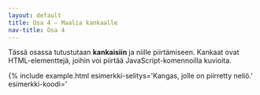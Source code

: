 ```yaml
---
layout: default
title: Osa 4 – Maalia kankaalle
nav-title: Osa 4
---
```


Tässä osassa tutustutaan **kankaisiin** ja niille piirtämiseen. Kankaat ovat HTML-elementtejä, joihin voi piirtää JavaScript-komennoilla kuvioita.

{% include example.html 
esimerkki-selitys='Kangas, jolle on piirretty neliö.'
esimerkki-koodi='<!doctype HTML>
<canvas
	id = kangas>
</canvas>
<script>
	var piirtäjä = kangas.getContext("2d")
	piirtäjä.fillRect(10, 10, 50, 50)
${closeScript}'
%}

Kangas määritellään canvas-elementtinä ja sille tulee asettaa _id-tunniste_, jotta siihen voidaan viitata javascript koodissa. Kankaan taustaväri on automaattisesti asetettu valkoiseksi. Valkoinen kangas ei kuitenkaan erotu sivun pohjasta, joka on valkoinen. Jos kangas halutaan saada näkyviin sivulla, annetaan sille taustaväri. Taustaväri voi olla mikä tahansa väri. Esimerkiksi beigen taustavärin saa määrittämällä id-tunnisteen lisäksi `style`-arvon.

{% include example.html 
esimerkki-selitys='Beige kangas, jolle on piirretty neliö.'
esimerkki-koodi='<!doctype HTML>
<canvas
	id = kangas
	style = background:beige;>
</canvas>
<script>
	var piirtäjä = kangas.getContext("2d")
	piirtäjä.fillRect(10, 10, 50, 50)
${closeScript}'
%}

Kangasta muokataan javascript koodilla. Kangas on ikään kuin paperi, jolle voidaan piirtää ohjelmalla. Luodaan muuttuja `var piirtäjä`, jonka arvoksi asetetaan kankaan sisältö `const piirtäjä = kangas.getContext("2d") `. Tätä muuttujaa käytettään kankaalle piirtämiseen, siksi se nimi on `piirtäjä`. 

Kankaalle piirretään suorakulmion käyttämällä komentoa `piirtäjä.fillRect`, jolle annetaan neljä **parametria**. Ensimmäiset kaksi ovat suorakulmion sijainti kankaalla eli koordinaatit. Viimeiset kaksi ovat suorakulmion korkeus ja leveys.  

<!-- TODO 
Kuva parametreista.
-->


{% include task.html
tehtava-ohje='Lisää ohjelmaan koodi, jossa piirretään kankaalle neliö, jonka parametrit ovat (0,0,30,30).'
tehtava-koodi='<!doctype HTML>
<canvas id=kangas>
	</canvas>
<script>
	const piirtäjä = kangas.getContext("2d")
${closeScript}'
%}

## 4.1 Koordinaatisto

Kun kankaalle piirretään, käytetään siihen kankaan _koordinaatteja_. Tutustutaan, miten kankaan koordinaatit toimivat.

Tietokoneen näyttö koostuu koneesta riippuen sadoista tuhansista tai jopa miljoonista **pikseleistä**. Yksi pikseli on hyvin pieni piste, jolla on jokin väri. Näytöllä pikselit on järjestetty riveihin, joita on satoja päällekkäin. Laittamalla tietyn värisiä pikseleitä sopivasti vierekkäin tietokoneen näytölle, voidaan muodostaa kuvia ja tekstiä, jota ihminen pystyy ymmärtämään. Pikselin sijainnin perusteella sen väriä voidaan muuttaa tietokone ohjelmalla. Pikselin sijaintia tietokoeneen näytöllä kutsutaan pikselin **koordinaateiksi**. Tarkemmin pikselin **X-koordinaatti** kertoo, kuinka mones pikseli pikseli on omalla rivillään. **Y-koordinaatti** taas kertoo, kuinka mones pikselirivi on kyseessä.

TODO: Havainne kuva.

Ohjelmoinnissa asioiden laskeminen aloitetaan nollasta eikä yhdestä. Myös pikselirivin ensimmäistä pikseliä sanotaan "pikseliksi 0" ja ensimmäistä pikseliriviä "riviksi 0". Aivan ensimmäisen pikselin (joka on näytön vasemmassa ylänurkassa) X-koordinaatti on siis 0 ja Y-koordinaatti 0. Tätä pikseliä sanotaan näytön **origoksi**.


{% include note.html 
otsikko='Huom!'
teksti='Koulussa matematiikassa koordinaatiston Y-koordinaatit kasvavat <em>ylöspäin</em>, eli suurempi Y tarkoittaa korkeammalla olevaa pistettä.
	Ohjelmoinnissa Y kuitenkin kasvaa <em>alaspäin</em>, eli suurempi Y tarkoittaa, että piste on alempana. Tämä johtuu historiallisista syistä.'
%}
 
<div style="display: flex; justify-content: center;">
<img src="https://www.mv.helsinki.fi/home/lawkaita/more/linkki/img/directions.webp" style="">
</div>

{% include koordinaattityokalu.html %}

## 4.2 `fillStyle`-komento

{% include example.html
esimerkki-teksti='Kangas, jolle on piirretty punainen neliö.'
esimerkki-koodi='<!doctype HTML>
<canvas
	id = kangas
	style = background-color:beige;></canvas>
<script>
	const piirtäjä = kangas.getContext("2d")
	piirtäjä.fillStyle = "red"
	piirtäjä.fillRect(10, 10, 50, 50)
${closeScript}'
%}

`piirtäjä`n väriä vaihdetaan käyttämällä `piirtäjä.fillStyle` komentoa ennen kuin kuvio piirretään kankaalle. Haluttu väri annetaan komennolle parametrina. Alla olevasta listasta näet värit ja niiden nimet javascriptissä.
<table>
  <tr>
    <th>Väri</th>
    <th>Englanniksi</th>
	<th>Suomksi</th>
  </tr>
  <tr>
    <td style="background: white; width: 3em"></td>
    <td>white</td>
    <td>valkoinen</td>
  </tr>
  <tr>
    <td style="background-color: beige;"></td>
	<td>beige</td>
	<td>beige</td>
  </tr>
  <tr>
    <td style="background-color: gray;"></td>
	<td>gray</td>
	<td>harmaa</td>
  </tr>
  <tr>
		<td style="background-color: black;"></td>
		<td>black</td>
		<td>musta</td>
	</tr>
	<tr>
		<td style="background-color: cyan;"></td>
		<td>cyan</td>
		<td>syaani</td>
	</tr>
	<tr>
		<td style="background-color: blue;"></td>
		<td>blue</td>
		<td>sininen</td>
		</tr>
	<tr>
		<td style="background-color: violet;"></td>
		<td>violet</td>
		<td>violetti</td>
		</tr>
	<tr>
		<td style="background-color: red;"></td>
		<td>red</td>
		<td>punainen</td>
		</tr>
	<tr>
		<td style="background-color: brown;"></td>
		<td>brown</td>
		<td>ruskea</td>
		</tr>
	<tr>
		<td style="background-color: orange;"></td>
		<td>orange</td>
		<td>oranssi</td>
		</tr>
	<tr>
		<td style="background-color: yellow;"></td>
		<td>yellow</td>
		<td>keltainen</td>
	</tr>
	<tr>
		<td style="background-color: green;"></td>
		<td>green</td>
		<td>vihreä</td>
	</tr>
</table>

Useimpien värien eteen voi lisätä sanan "dark" tarkoittamaan tummaa ja "light" tarkoittamaan vaaleaa. Esimerkiksi "lightgreen" on vaaleanvihreä ja "darkblue" tummansininen.

{% include task.html
tehtava-ohje='Muuta <code>fillRect</code>-komennon koordinaatteja siten, että neliö on kankaan oikean reunan keskellä. Voit käyttää yllä olevaa <i>Koordinaatit kankaalla</i> -työkalua sopivien koordinaattien löytämiseksi.'
tehtava-koodi='<!doctype HTML>
<canvas
	id = kangas
	style = background-color:beige;></canvas>
<script>
	const piirtäjä = kangas.getContext("2d")
	piirtäjä.fillRect(10, 10, 50, 50)
${closeScript}'
%}

{% include task.html
tehtava-ohje='Piirrä kankaan alareunaan sininen neliö.'
tehtava-koodi='<!doctype HTML>
<canvas
	id = kangas
	style = background-color:beige;></canvas>
<script>
	const piirtäjä = kangas.getContext("2d")
${closeScript}'
%}

<!-- TODO: tehtävä, jossa on neliöitä, joiden värejä pitä vaihtaa-->

### Useita neliöitä

Kankaalle piirretään useita neliöitä kirjoittamalla monta `fillRect`-komentoa.

{% include example.html
esimerkki-selitys='Kangas, jolle on piirretty kaksi punaista ja kaksi sinistä neliötä.'
esimerkki-koodi='<!doctype HTML>
<canvas
	id = kangas
	style = background-color:beige;></canvas>
<script>
	const piirtäjä = kangas.getContext("2d")
	piirtäjä.fillStyle = "red"
	piirtäjä.fillRect(10, 10, 50, 50)
	piirtäjä.fillRect(80, 10, 50, 50)
	piirtäjä.fillStyle = "blue"
	piirtäjä.fillRect(10, 80, 50, 50)
	piirtäjä.fillRect(80, 80, 50, 50)
${closeScript}'
%}

<!-- TODO: tehtävä, jossa piirretään useita neliöitä vierekkäin-->
<!-- TODO: tehtävä, jossa piirretään neliöitä lomikkai päällekkäin-->
<!--- TODO: tehtävä, jossa neliöitä piirtämällä tulee joku kuva esim hymiö sydän, labyrintti.-->

## 4.3 Polut

Kankaalle monimutkaisemmat kuviot piirretään **polkujen** avulla. Polun piirtäminen muistuttaa kynällä piirtämistä. Komennoilla kerrotaan piirtäjälle, miten kynää liikutetaan kankaalla. Tärkeimmät komennot on alla olevassa taulukossa.

| Komento | Esimerkki | Selitys |
| :----- |:----------| :----- |
|`.strokeStyle` | `piirtäjä.strokeStyle = "red" `|Kertoo minkä värisellä kynällä polku piirretään|
|`.beginPath()` | `piirtäjä.beginPath()`|Kertoo piirtäjälle, että aloitamme polun piirtämisen |
|`.moveTo(x, y)`|`piirtäjä.moveTo(10, 10)`|Käskee piirtäjää siirtämään kynän annettuihin koordinaatteihin _koskettamatta paperia_|
|`.lineTo(x, y)`|`piirtäjä.lineTo(50, 50)`|Käskee piirtäjää vetämään kynän annettuihin koordinaatteihin niin, että _kynä koskettaa paperia_|
|`.stroke()`|`piirtäjä.stroke()` |Kertoo piirtäjälle, että lopetamme polun piirtämisen|

{% include example.html
esimerkki-selitys='Kangas, jolle on piirretty raksi.'
esimerkki-koodi='<!doctype HTML>
<canvas
	id = kangas
	style = background-color:beige;></canvas>
<script>
	const piirtäjä = kangas.getContext("2d")
	piirtäjä.strokeStyle = "red"
	
	piirtäjä.beginPath()
	
	piirtäjä.moveTo(10, 10)
	piirtäjä.lineTo(50, 50)
	
	piirtäjä.moveTo(10, 50)
	piirtäjä.lineTo(50, 10)
	
	piirtäjä.stroke()
${closeScript}'
%}

Tarkastellaan seuraavaksi, miten kankaalle piirretään raksi. Ensin pitää aloittaa polun piirtäminen käyttämällä komentoa `piirtäjä.begin.Path()` ja siirretään kynä siihne pisteeseen, josta raksi alkaa komennolla `piirtäjä.moveTo(10, 10)`. Kun kynä on kohdassa, josta kuva aloitetaan piirtäämään, niin piirretään raksin ensimmäinen viiva alaviistoon komennolla `piirtäjä.lineTo(10, 10)`. Ensimmäisen viivan jälkeen kynä siirretään raksin toisen viivan alkusijaintiin komennolla `piirtäjä.moveTo(10, 50)` ja piirretään viiva alaoikeaan komennolla `piirtäjä.lineTo(50, 10) `. Kun raksi on valmis, piirtäminen lopetetaan komennolla `piirtäjä.stroke()`.

{% include note.html
otsikko='Huom!'
teksti='<code>fillRect()</code>-komennon väri määritetään <code>fillStyle</code>-komennolla.
	<code>stroke()</code>-komennon väri määritetään <code>strokeStyle</code>:llä.'
%}

{% include task.html
tehtava-ohje='Muuta koordinaatteja siten, että raksi on koko kankaan kokoinen. Etsi sopivat koordinaatit <i>koordinaatit kankaalla</i>-työkalulla.'
tehtava-koodi='<!doctype HTML>
<canvas
	id = kangas
	style = background-color:beige;></canvas>
<script>
	const piirtäjä = kangas.getContext("2d")
	piirtäjä.strokeStyle = "red"
	
	piirtäjä.beginPath()
	
	piirtäjä.moveTo(10, 10)
	piirtäjä.lineTo(50, 50)
	
	piirtäjä.moveTo(10, 50)
	piirtäjä.lineTo(50, 10)
	
	piirtäjä.stroke()
${closeScript}'
%}

{% include task.html
tehtava-ohje='Lisää <code>moveTo()</code>- ja <code>lineTo</code>-komentoja siten, että kankaalla näkyy ainakin kolme eri viivaa.'
tehtava-koodi='<!doctype HTML>
<canvas
	id = kangas
	style = background-color:beige;></canvas>
<script>
	const piirtäjä = kangas.getContext("2d")
	piirtäjä.strokeStyle = "red"
	
	piirtäjä.beginPath()
	
	
	
	piirtäjä.stroke()
${closeScript}'
%}

{% include task.html
tehtava-ohje='Lisää <code>moveTo()</code>- ja <code>lineTo</code>-komentoja piirtäksesi kolmion.'
tehtava-koodi='<!doctype HTML>
<canvas
	id = kangas
	style = background-color:beige;></canvas>
<script>
	const piirtäjä = kangas.getContext("2d")
	piirtäjä.strokeStyle = "red"
	
	piirtäjä.beginPath()
	
	
	
	piirtäjä.stroke()
${closeScript}'
%}

{% include task.html
tehtava-ohje='Lisää <code>moveTo()</code>- ja <code>lineTo</code>-komentoja piirtäksesi talon (neliöstä ja kolmiosta).'
tehtava-koodi='<!doctype HTML>
<canvas
	id = kangas
	style = background-color:beige;></canvas>
<script>
	const piirtäjä = kangas.getContext("2d")
	piirtäjä.strokeStyle = "red"
	
	piirtäjä.beginPath()
	
	
	
	piirtäjä.stroke()
${closeScript}'
%}

## Kysymyksiä

<div id="piirtokysymykset"></div>

<script>createQuestionnaire({
	id: "piirtokysymykset",
	questions: [
		{
			text: "Mitä funktiota käytetään neliön piirtämiseen?",
			alternatives: [
				{ text: "fillSquare" },
				{ text: "fillRect", correct: true },
				{ text: "fillPolygon" },
			]
		},
		{
			text: "Miten polun piirtäminen aloitetaan?",
			alternatives: [
				{ text: "piirtäjä.startPath()" },
				{ text: "piirtäjä.penDown()" },
				{ text: "piirtäjä.beginPath()", correct: true },
			]
		},
		{
			text: "Miten polkua piirrettäessä piirretään viiva?",
			alternatives: [
				{ text: "piirtäjä.lineTo(x, y)", correct: true },
				{ text: "piirtäjä.moveTo(x, y)" },
				{ text: "piirtäjä.strokeTo(x, y)" },
			]
		},
		{
			text: "Miten polkua piirrettäessä valitaan väri?",
			alternatives: [
				{ text: "piirtäjä.lineStyle =" },
				{ text: "piirtäjä.penStyle =" },
				{ text: "piirtäjä.fillStyle =" },
				{ text: "piirtäjä.strokeStyle =", correct: true },
			]
		}
	]
})</script>

<!-- Tän osion voi siirtää siihen osaan, missä käsitellään loopit.
## 4.4 `setInterval` ja animaatiot

Pelien ja animaatioiden grafiikat liikkuvat, joten seuraavaksi täytyy selvittää, miten tämä onnistuu kankaalla. Käytetään piirrustuksien liikuttamiseen `setInterval`-komentoa. `setInterval` toistaa sille annettuja komentoja ikuisesti annetulla nopeudella.

{% include example.html
esimerkki-selitys='Neliö liikkuu kankaalla.'
esimerkki-koodi='<!doctype HTML>
<canvas
	id = kangas
	style = background-color:beige;></canvas>
<script>
	const piirtäjä = kangas.getContext("2d")
	piirtäjä.fillStyle = "red"

	let aika = 0

	setInterval(() => {
		aika += 0.01
		piirtäjä.clearRect(0, 0, 300, 150)
		piirtäjä.fillRect(Math.cos(aika)*20+125, Math.sin(aika)*20+50, 50, 50)
	}, 10)
${closeScript}'
%}-->
